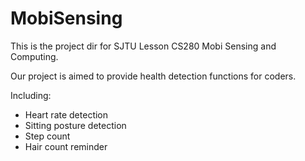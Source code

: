 # MobiSensing
This is the project dir for SJTU Lesson CS280 Mobi Sensing and Computing.

Our project is aimed to provide health detection functions for coders.

Including:
- Heart rate detection
- Sitting posture detection
- Step count
- Hair count reminder
